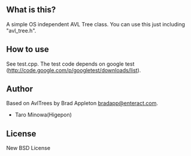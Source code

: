 ## What is this?
A simple OS independent AVL Tree class.
You can use this just including "avl_tree.h".
## How to use
See test.cpp. The test code depends on google test (http://code.google.com/p/googletest/downloads/list).

## Author
Based on AvlTrees by Brad Appleton <bradapp@enteract.com>.

* Taro Minowa(Higepon)

## License
New BSD License

